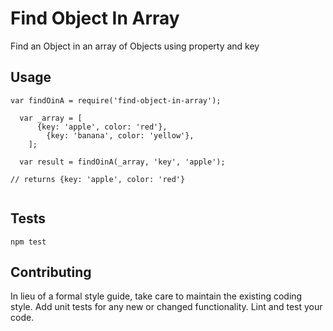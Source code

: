 Find Object In Array
=========

Find an Object in an array of Objects using property and key

## Usage

`var findOinA = require('find-object-in-array');`
                                                            
```                                                                     
  var _array = [
	  {key: 'apple', color: 'red'},
		{key: 'banana', color: 'yellow'},
	];

  var result = findOinA(_array, 'key', 'apple');

// returns {key: 'apple', color: 'red'}
                               
```                                                                     

## Tests

  `npm test`

## Contributing

In lieu of a formal style guide, take care to maintain the existing coding style. Add unit tests for any new or changed functionality. Lint and test your code.